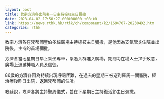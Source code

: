 ```yaml
---
layout: post
title: 教宗方濟各出院後一日主持棕枝主日彌撒
date: 2023-04-02 17:50:27.000000000 +08:00
link: https://news.rthk.hk/rthk/ch/component/k2/1694707-20230402.htm
categories: rthk
---
```


教宗方濟各在梵蒂岡聖伯多祿廣場主持棕枝主日彌撒，是他因為支氣管炎住院並出院後，主持的首場彌撒。

方濟各當地星期日早上乘坐專車，穿過入群進入廣場，期間向在場人士揮手致意，廣場上迫滿神職人員及信徒。

86歲的方濟各因為持續出現呼吸困難，在過去的星期三被送到羅馬一間醫院，經治療後昨日出院，返回梵蒂岡的住所。

教廷說，方濟各將主持聖周儀式，並在下星期日主持復活節主日彌撒。
